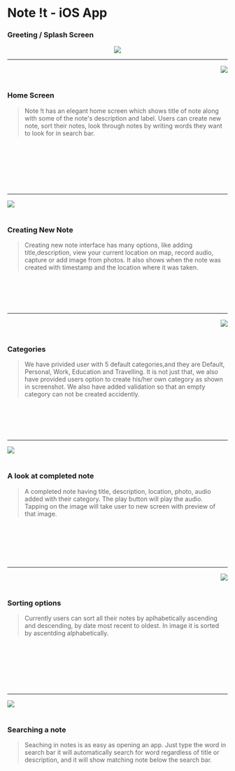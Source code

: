 # Note !t - iOS App

### Greeting / Splash Screen

<p align="center">
<img src = "https://user-images.githubusercontent.com/22201958/42849685-5533d158-89f2-11e8-9ae5-e344b9909e3e.jpg">
</p>

_________________________

<img align="right" src = "https://user-images.githubusercontent.com/22201958/42849686-554363ac-89f2-11e8-9a98-2e3e59f90d16.jpg">

<br/>
<br/>

### Home Screen

>Note !t has an elegant home screen which shows title of note along with some of the note's description and label. Users can create new note, sort their notes, look through notes by writing words they want to look for in search bar.

<br/>
<br/>
<br/>
<br/>
<br/>
<br/>

_________________________


<img align="left" src="https://user-images.githubusercontent.com/22201958/42849687-555aee82-89f2-11e8-8438-f99899b3b051.jpg">

<br/>
<br/>

### Creating New Note

>Creating new note interface has many options, like adding title,description, view your current location on map, record audio, capture or add image from photos. It also shows when the note was created with timestamp and the location where it was taken.

<br/>
<br/>
<br/>
<br/>


_________________________



<img align="right" src="https://user-images.githubusercontent.com/22201958/42849688-55687f98-89f2-11e8-952d-330bb8cefc09.jpg">

<br/>
<br/>

### Categories

>We have privided user with 5 default categories,and they are Default, Personal, Work, Education and Travelling. It is not just that, we also have provided users option to create his/her own category as shown in screenshot. We also have added validation so that an empty category can not be created accidently.

<br/>
<br/>
<br/>
<br/>


_________________________



<img align="left" src="https://user-images.githubusercontent.com/22201958/42849689-557f7bee-89f2-11e8-8b56-92bc451385c9.jpg">

<br/>
<br/>

### A look at completed note

>A completed note having title, description, location, photo, audio added with their category. The play button will play the audio. Tapping on the image will take user to new screen with preview of that image.

<br/>
<br/>
<br/>
<br/>
<br/>

_________________________



<img align="right" src="https://user-images.githubusercontent.com/22201958/42849690-558fe2e0-89f2-11e8-90ba-837a93ec2c5b.jpg">

<br/>
<br/>

### Sorting options

>Currently users can sort all their notes by aplhabetically ascending and descending, by date most recent to oldest. In image it is sorted by ascentding alphabetically.

<br/>
<br/>
<br/>
<br/>
<br/>
<br/>

_________________________



<img align="left" src="https://user-images.githubusercontent.com/22201958/42849691-55a28300-89f2-11e8-86b4-a3194dd080ad.jpg">

<br/>
<br/>

### Searching a note

>Seaching in notes is as easy as opening an app. Just type the word in search bar it will automatically search for word regardless of title or description, and it will show matching note below the search bar.

<br/>
<br/>
<br/>
<br/>
<br/>
<br/>
